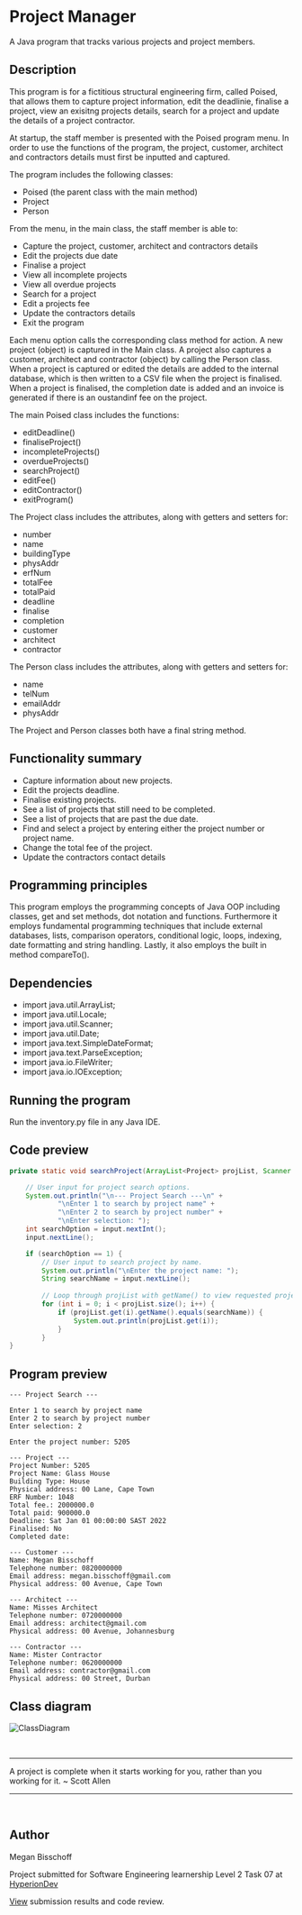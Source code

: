 # Project Manager

A Java program that tracks various projects and project members.

## Description

This program is for a fictitious structural engineering firm, called Poised, that allows them to capture project information, edit the deadlinie, finalise a project, view an exisitng projects details, search for a project and update the details of a project contractor.

At startup, the staff member is presented with the Poised program menu. In order to use the functions of the program, the project, customer, architect and contractors details must first be inputted and captured.

The program includes the following classes:

* Poised (the parent class with the main method)
* Project
* Person

From the menu, in the main class, the staff member is able to:

* Capture the project, customer, architect and contractors details
* Edit the projects due date
* Finalise a project
* View all incomplete projects
* View all overdue projects
* Search for a project
* Edit a projects fee
* Update the contractors details
* Exit the program

Each menu option calls the corresponding class method for action. A new project (object) is captured in the Main class. A project also captures a customer, architect and contractor (object) by calling the Person class. When a project is captured or edited the details are added to the internal database, which is then written to a CSV file when the project is finalised. When a project is finalised, the completion date is added and an invoice is generated if there is an oustandinf fee on the project.

The main Poised class includes the functions:

* editDeadline()
* finaliseProject()
* incompleteProjects()
* overdueProjects()
* searchProject()
* editFee()
* editContractor()
* exitProgram()

The Project class includes the attributes, along with getters and setters for:

* number
* name
* buildingType
* physAddr
* erfNum
* totalFee
* totalPaid
* deadline
* finalise
* completion
* customer
* architect
* contractor

The Person class includes the attributes, along with getters and setters for:

* name
* telNum
* emailAddr
* physAddr

The Project and Person classes both have a final string method.

## Functionality summary

* Capture information about new projects.
* Edit the projects deadline.
* Finalise existing projects.
* See a list of projects that still need to be completed.
* See a list of projects that are past the due date.
* Find and select a project by entering either the project number or project name.
* Change the total fee of the project.
* Update the contractors contact details

## Programming principles

This program employs the programming concepts of Java OOP including classes, get and set methods, dot notation and functions. Furthermore it employs fundamental programming techniques that include external databases, lists, comparison operators, conditional logic, loops, indexing, date formatting and string handling. Lastly, it also employs the built in method compareTo().

## Dependencies

* import java.util.ArrayList;
* import java.util.Locale;
* import java.util.Scanner;
* import java.util.Date;
* import java.text.SimpleDateFormat;
* import java.text.ParseException;
* import java.io.FileWriter;
* import java.io.IOException;

## Running the program

Run the inventory.py file in any Java IDE.

## Code preview

```java
private static void searchProject(ArrayList<Project> projList, Scanner input) {

    // User input for project search options.
    System.out.println("\n--- Project Search ---\n" +
            "\nEnter 1 to search by project name" +
            "\nEnter 2 to search by project number" +
            "\nEnter selection: ");
    int searchOption = input.nextInt();
    input.nextLine();

    if (searchOption == 1) {
        // User input to search project by name.
        System.out.println("\nEnter the project name: ");
        String searchName = input.nextLine();
        
        // Loop through projList with getName() to view requested project.
        for (int i = 0; i < projList.size(); i++) {
            if (projList.get(i).getName().equals(searchName)) { 
                System.out.println(projList.get(i)); 
            } 
        }
}
```

## Program preview

```
--- Project Search ---

Enter 1 to search by project name
Enter 2 to search by project number
Enter selection: 2

Enter the project number: 5205

--- Project ---
Project Number: 5205
Project Name: Glass House
Building Type: House
Physical address: 00 Lane, Cape Town
ERF Number: 1048
Total fee.: 2000000.0
Total paid: 900000.0
Deadline: Sat Jan 01 00:00:00 SAST 2022
Finalised: No
Completed date: 

--- Customer ---
Name: Megan Bisschoff
Telephone number: 0820000000
Email address: megan.bisschoff@gmail.com
Physical address: 00 Avenue, Cape Town

--- Architect ---
Name: Misses Architect
Telephone number: 0720000000
Email address: architect@gmail.com
Physical address: 00 Avenue, Johannesburg

--- Contractor ---
Name: Mister Contractor
Telephone number: 0620000000
Email address: contractor@gmail.com
Physical address: 00 Street, Durban
```

## Class diagram

![ClassDiagram](ClassDiagram.jpg)

&nbsp;
***
A project is complete when it starts working for you, rather than you working for it. \~ Scott Allen
***
&nbsp;

## Author

Megan Bisschoff

Project submitted for Software Engineering learnership Level 2 Task 07 at [HyperionDev](https://www.hyperiondev.com/)

[View](https://www.hyperiondev.com/portfolio/86596/) submission results and code review.
